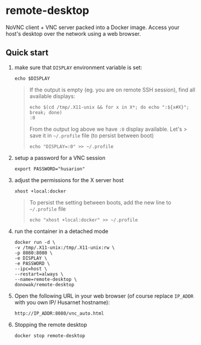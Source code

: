# remote-desktop

NoVNC client + VNC server packed into a Docker image. Access your host's desktop over the network using a web browser.

## Quick start

1. make sure that `DISPLAY` environment variable is set:

    ```
    echo $DISPLAY
    ```

    > If the output is empty (eg. you are on remote SSH session), find all available displays:
    > 
    > ```
    > echo $(cd /tmp/.X11-unix && for x in X*; do echo ":${x#X}"; break; done)
    > :0
    > ```
    > 
    > From the output log above we have `:0` display available. Let's > save it in `~/.profile` file (to persist between boot)
    > 
    > ```
    > echo "DISPLAY=:0" >> ~/.profile
    > ```

2. setup a password for a VNC session 

    ```
    export PASSWORD="husarion"
    ```

3. adjust the permissions for the X server host

    ```
    xhost +local:docker
    ```

    > To persist the setting between boots, add the new line to `~/.profile` file
    > 
    > ```
    > echo "xhost +local:docker" >> ~/.profile
    > ```

4. run the container in a detached mode

    ```
    docker run -d \
    -v /tmp/.X11-unix:/tmp/.X11-unix:rw \
    -p 8080:8080 \
    -e DISPLAY \
    -e PASSWORD \
    --ipc=host \
    --restart=always \
    --name=remote-desktop \
    donowak/remote-desktop
    ```

5. Open the following URL in your web browser (of course replace `IP_ADDR` with you own IP/ Husarnet hostname):

    ```
    http://IP_ADDR:8080/vnc_auto.html
    ```

6. Stopping the remote desktop

    ```
    docker stop remote-desktop
    ```